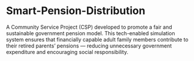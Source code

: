 # Smart-Pension-Distribution
A Community Service Project (CSP) developed to promote a fair and sustainable government pension model. This tech-enabled simulation system ensures that financially capable adult family members contribute to their retired parents’ pensions — reducing unnecessary government expenditure and encouraging social responsibility.
